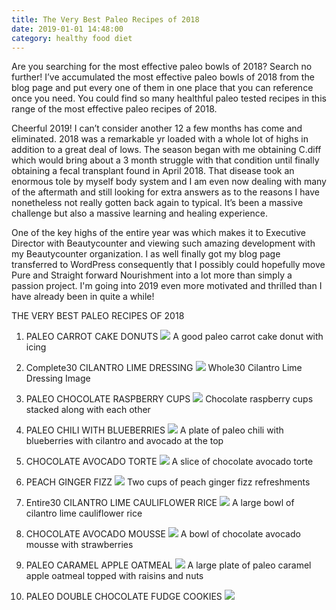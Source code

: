 ```yaml
---
title: The Very Best Paleo Recipes of 2018
date: 2019-01-01 14:48:00
category: healthy food diet
---
```


Are you searching for the most effective paleo bowls of 2018? Search no further! I’ve accumulated the most effective paleo bowls of 2018 from the blog page and put every one of them in one place that you can reference once you need. You could find so many healthful paleo tested recipes in this range of the most effective paleo recipes of 2018.

Cheerful 2019! I can’t consider another 12 a few months has come and eliminated. 2018 was a remarkable yr loaded with a whole lot of highs in addition to a great deal of lows. The season began with me obtaining C.diff which would bring about a 3 month struggle with that condition until finally obtaining a fecal transplant found in April 2018. That disease took an enormous tole by myself body system and I am even now dealing with many of the aftermath and still looking for extra answers as to the reasons I have nonetheless not really gotten back again to typical. It’s been a massive challenge but also a massive learning and healing experience.

One of the key highs of the entire year was which makes it to Executive Director with Beautycounter and viewing such amazing development with my Beautycounter organization. I as well finally got my blog page transferred to WordPress consequently that I possibly could hopefully move Pure and Straight forward Nourishment into a lot more than simply a passion project. I'm going into 2019 even more motivated and thrilled than I have already been in quite a while!

THE VERY BEST PALEO RECIPES OF 2018
1. PALEO CARROT CAKE DONUTS
![](/images/7.jpg)
A good paleo carrot cake donut with icing

2. Complete30 CILANTRO LIME DRESSING
![](/images/8.jpg)
Whole30 Cilantro Lime Dressing Image 

3. PALEO CHOCOLATE RASPBERRY CUPS
![](/images/9.jpg)
Chocolate raspberry cups stacked along with each other

4. PALEO CHILI WITH BLUEBERRIES
![](/images/10.jpg)
A plate of paleo chili with blueberries with cilantro and avocado at the top

5. CHOCOLATE AVOCADO TORTE
![](/images/11.jpg)
A slice of chocolate avocado torte

6. PEACH GINGER FIZZ
![](/images/13.jpg)
Two cups of peach ginger fizz refreshments 

7. Entire30 CILANTRO LIME CAULIFLOWER RICE
![](/images/14.jpg)
A large bowl of cilantro lime cauliflower rice

8. CHOCOLATE AVOCADO MOUSSE 
![](/images/16.jpg)
A bowl of chocolate avocado mousse with strawberries

9. PALEO CARAMEL APPLE OATMEAL
![](/images/17.jpg)
A large plate of paleo caramel apple oatmeal topped with raisins and nuts

10. PALEO DOUBLE CHOCOLATE FUDGE COOKIES
![](/images/18.jpg)